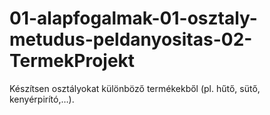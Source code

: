 # 01-alapfogalmak-01-osztaly-metudus-peldanyositas-02-TermekProjekt
Készítsen osztályokat különböző termékekből (pl. hűtő, sütő, kenyérpirító,…).
